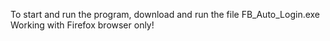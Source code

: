 To start and run the program, download and run the file FB_Auto_Login.exe
Working with Firefox browser only!

